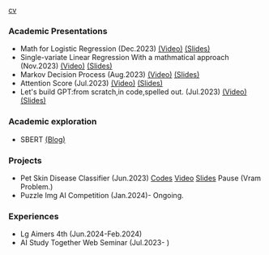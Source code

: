 [cv](https://acrobat.adobe.com/id/urn:aaid:sc:AP:41cdc893-2159-4435-9bab-173004102aba)

### Academic Presentations

* Math for Logistic Regression (Dec.2023) [(Video)](https://hansung.webex.com/hansung/ldr.php?RCID=aa1050a678baff365b5d21b36d5fbe37) [(Slides)](https://acrobat.adobe.com/id/urn:aaid:sc:AP:0bef3ea1-16a2-4ab2-9ec6-9ce7e111afca) 
* Single-variate Linear Regression With a mathmatical approach (Nov.2023) [(Video)](https://hansung.webex.com/hansung/ldr.php?RCID=0afae573ce6ceb63c3ae25d65833e82a) [(Slides)](https://acrobat.adobe.com/id/urn:aaid:sc:AP:fbc86a55-e629-4e95-b080-85ca017597f2) 
* Markov Decision Process (Aug.2023) [(Video)](https://hansung.webex.com/hansung/ldr.php?RCID=92d2534d78c37dfb526ff83d6904e7ad) [(Slides)](https://acrobat.adobe.com/id/urn:aaid:sc:AP:2fa23830-f414-4b4d-8fbb-baf7f016818e) 
* Attention Score (Jul.2023) [(Video)](https://hansung.webex.com/hansung/ldr.php?RCID=80011d2126fbcea39ab1300cfca1e1ab) [(Slides)](https://acrobat.adobe.com/id/urn:aaid:sc:AP:61b0273e-a310-443d-a279-0f11f0c4ba16) 
* Let's build GPT:from scratch,in code,spelled out. (Jul.2023) [(Video)](https://hansung.webex.com/hansung/ldr.php?RCID=80011d2126fbcea39ab1300cfca1e1ab) [(Slides)](https://acrobat.adobe.com/id/urn:aaid:sc:AP:8ba50a2e-7403-4e4b-a51e-697a80c87ac2)

### Academic exploration

* SBERT [(Blog)](https://shinhyun-soo.github.io/sbert/)

### Projects

* Pet Skin Disease Classifier (Jun.2023) [Codes](https://github.com/ShinHyun-soo/pet-skin-disease-classifier) [Video](https://hansung.webex.com/hansung/ldr.php?RCID=f90b10eca0290af39d4878a86380f652) [Slides](https://acrobat.adobe.com/id/urn:aaid:sc:AP:5cbc4f09-8510-47c7-9ea6-4e8344bee5d4) Pause (Vram Problem.)
* Puzzle Img AI Competition (Jan.2024)- Ongoing.

### Experiences

* Lg Aimers 4th (Jun.2024-Feb.2024)
* AI Study Together Web Seminar (Jul.2023- )
  

